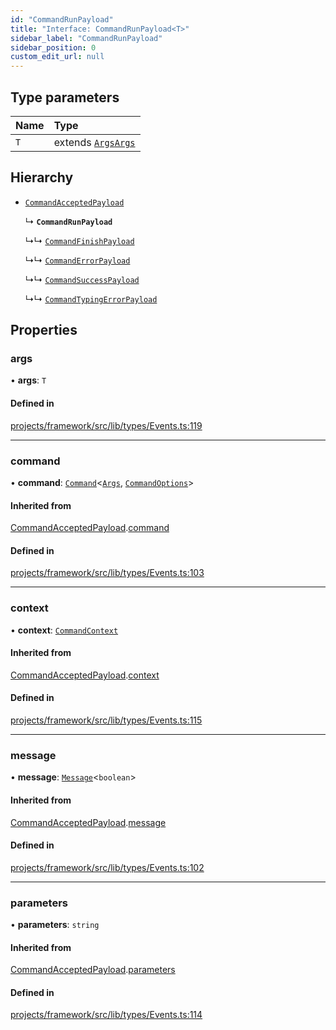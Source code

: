 ```yaml
---
id: "CommandRunPayload"
title: "Interface: CommandRunPayload<T>"
sidebar_label: "CommandRunPayload"
sidebar_position: 0
custom_edit_url: null
---
```


## Type parameters

| Name | Type |
| :------ | :------ |
| `T` | extends [`Args`](../classes/Args)[`Args`](../classes/Args) |

## Hierarchy

- [`CommandAcceptedPayload`](CommandAcceptedPayload)

  ↳ **`CommandRunPayload`**

  ↳↳ [`CommandFinishPayload`](CommandFinishPayload)

  ↳↳ [`CommandErrorPayload`](CommandErrorPayload)

  ↳↳ [`CommandSuccessPayload`](CommandSuccessPayload)

  ↳↳ [`CommandTypingErrorPayload`](CommandTypingErrorPayload)

## Properties

### args

• **args**: `T`

#### Defined in

[projects/framework/src/lib/types/Events.ts:119](https://github.com/sapphiredev/framework/blob/5a4898f6/src/lib/types/Events.ts#L119)

___

### command

• **command**: [`Command`](../classes/Command)<[`Args`](../classes/Args), [`CommandOptions`](CommandOptions)\>

#### Inherited from

[CommandAcceptedPayload](CommandAcceptedPayload).[command](CommandAcceptedPayload#command)

#### Defined in

[projects/framework/src/lib/types/Events.ts:103](https://github.com/sapphiredev/framework/blob/5a4898f6/src/lib/types/Events.ts#L103)

___

### context

• **context**: [`CommandContext`](CommandContext)

#### Inherited from

[CommandAcceptedPayload](CommandAcceptedPayload).[context](CommandAcceptedPayload#context)

#### Defined in

[projects/framework/src/lib/types/Events.ts:115](https://github.com/sapphiredev/framework/blob/5a4898f6/src/lib/types/Events.ts#L115)

___

### message

• **message**: [`Message`](https://discord.js.org/#/docs/main/stable/class/Message)<`boolean`\>

#### Inherited from

[CommandAcceptedPayload](CommandAcceptedPayload).[message](CommandAcceptedPayload#message)

#### Defined in

[projects/framework/src/lib/types/Events.ts:102](https://github.com/sapphiredev/framework/blob/5a4898f6/src/lib/types/Events.ts#L102)

___

### parameters

• **parameters**: `string`

#### Inherited from

[CommandAcceptedPayload](CommandAcceptedPayload).[parameters](CommandAcceptedPayload#parameters)

#### Defined in

[projects/framework/src/lib/types/Events.ts:114](https://github.com/sapphiredev/framework/blob/5a4898f6/src/lib/types/Events.ts#L114)
